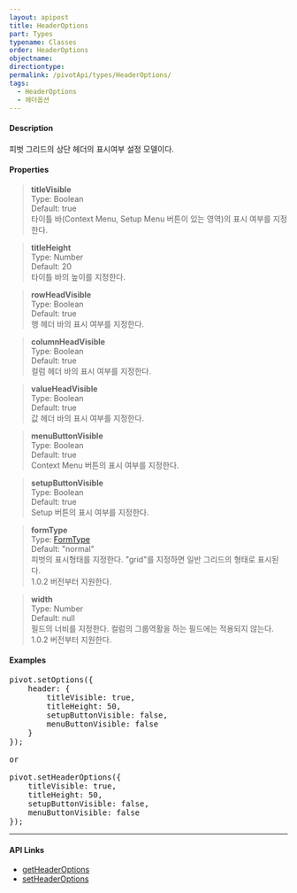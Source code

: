 ```yaml
---
layout: apipost
title: HeaderOptions
part: Types
typename: Classes
order: HeaderOptions
objectname: 
directiontype: 
permalink: /pivotApi/types/HeaderOptions/
tags: 
  - HeaderOptions
  - 헤더옵션
---
```


#### Description
피벗 그리드의 상단 헤더의 표시여부 설정 모델이다.

#### Properties

> **titleVisible**  
> Type: Boolean   
> Default: true       
> 타이틀 바(Context Menu, Setup Menu 버튼이 있는 영역)의 표시 여부를 지정한다.  

> **titleHeight**  
> Type: Number   
> Default: 20       
> 타이틀 바의 높이를 지정한다.  

> **rowHeadVisible**  
> Type: Boolean   
> Default: true       
> 행 헤더 바의 표시 여부를 지정한다.  

> **columnHeadVisible**  
> Type: Boolean   
> Default: true       
> 컬럼 헤더 바의 표시 여부를 지정한다.  

> **valueHeadVisible**  
> Type: Boolean   
> Default: true       
> 값 헤더 바의 표시 여부를 지정한다.  

> **menuButtonVisible**  
> Type: Boolean   
> Default: true       
> Context Menu 버튼의 표시 여부를 지정한다.  

> **setupButtonVisible**  
> Type: Boolean   
> Default: true       
> Setup 버튼의 표시 여부를 지정한다.  

> **formType**  
> Type: [FormType](/pivotApi/types/FormType/)   
> Default: "normal"       
> 피벗의 표시형태를 지정한다. "grid"를 지정하면 일반 그리드의 형태로 표시된다.    
> 1.0.2 버전부터 지원한다.    

> **width**  
> Type: Number   
> Default: null       
> 필드의 너비를 지정한다. 컬럼의 그룹역활을 하는 필드에는 적용되지 않는다.       
> 1.0.2 버전부터 지원한다.    


#### Examples   

<pre class="prettyprint">
pivot.setOptions({
    header: {
        titleVisible: true,
        titleHeight: 50,
        setupButtonVisible: false,
        menuButtonVisible: false
    }
});

or

pivot.setHeaderOptions({
    titleVisible: true,
    titleHeight: 50,
    setupButtonVisible: false,
    menuButtonVisible: false
});
</pre>

---

#### API Links

* [getHeaderOptions](/pivotApi/RealPivot/getHeaderOptions/)   
* [setHeaderOptions](/pivotApi/RealPivot/setHeaderOptions/)   



